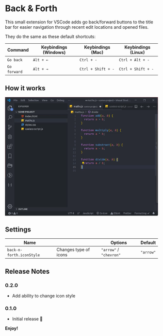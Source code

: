 # Back & Forth

This small extension for VSCode adds go back/forward buttons to the title bar for easier navigation through recent edit locations and opened files.

They do the same as these default shortcuts:

| Command                        | Keybindings (Windows) | Keybindings (Mac)     | Keybindings (Linux)   |
| ------------------------------ | --------------------- | --------------------- | --------------------- |
| `Go back`                      | `Alt + ←`             | `Ctrl + -`            | `Ctrl + Alt + -`      |
| `Go forward`                   | `Alt + →`             | `Ctrl + Shift + -`    | `Ctrl + Shift + -`    |

## How it works

![Demo](img/screenshots/demo.gif)

## Settings

| Name                     |                       | Options                 | Default   |
| ------------------------ | --------------------- | ----------------------- | --------- |
| `back-n-forth.iconStyle` | Changes type of icons | `"arrow"` / `"chevron"` | `"arrow"` |

## Release Notes

### 0.2.0

- Add ability to change icon style

### 0.1.0

- Initial release 🎉

**Enjoy!**
